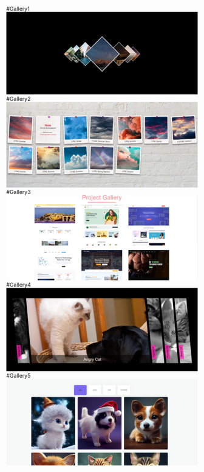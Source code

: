 #Gallery1
 <img src="./readmeImages/gallery.png" alt="">
#Gallery2
 <img src="./readmeImages/gallery1.png" alt="">
#Gallery3
 <img src="./readmeImages/gallery2.png" alt="">
#Gallery4
 <img src="./readmeImages/gallery3.png" alt="">
#Gallery5
 <img src="./readmeImages/gallery5.png" alt="">